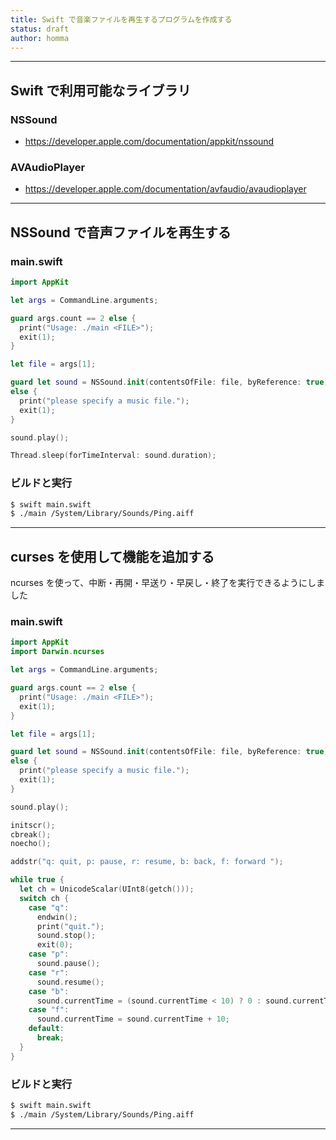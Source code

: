 ```yaml
---
title: Swift で音楽ファイルを再生するプログラムを作成する
status: draft
author: homma
---
```


--------------------------------------------------------------------------------

## Swift で利用可能なライブラリ

### NSSound
- https://developer.apple.com/documentation/appkit/nssound

### AVAudioPlayer
- https://developer.apple.com/documentation/avfaudio/avaudioplayer

--------------------------------------------------------------------------------

## NSSound で音声ファイルを再生する

### main.swift

````swift
import AppKit

let args = CommandLine.arguments;

guard args.count == 2 else {
  print("Usage: ./main <FILE>");
  exit(1);
}

let file = args[1];

guard let sound = NSSound.init(contentsOfFile: file, byReference: true)
else {
  print("please specify a music file.");
  exit(1);
}

sound.play();

Thread.sleep(forTimeInterval: sound.duration);
````

### ビルドと実行

````sh
$ swift main.swift
$ ./main /System/Library/Sounds/Ping.aiff
````

--------------------------------------------------------------------------------

## curses を使用して機能を追加する

ncurses を使って、中断・再開・早送り・早戻し・終了を実行できるようにしました

### main.swift
````swift
import AppKit
import Darwin.ncurses

let args = CommandLine.arguments;

guard args.count == 2 else {
  print("Usage: ./main <FILE>");
  exit(1);
}

let file = args[1];

guard let sound = NSSound.init(contentsOfFile: file, byReference: true)
else {
  print("please specify a music file.");
  exit(1);
}

sound.play();

initscr();
cbreak();
noecho();

addstr("q: quit, p: pause, r: resume, b: back, f: forward ");

while true {
  let ch = UnicodeScalar(UInt8(getch()));
  switch ch {
    case "q":
      endwin();
      print("quit.");
      sound.stop();
      exit(0);
    case "p":
      sound.pause();
    case "r":
      sound.resume();
    case "b":
      sound.currentTime = (sound.currentTime < 10) ? 0 : sound.currentTime - 10;
    case "f":
      sound.currentTime = sound.currentTime + 10;
    default:
      break;
  }
}
````

### ビルドと実行

````sh
$ swift main.swift
$ ./main /System/Library/Sounds/Ping.aiff
````

--------------------------------------------------------------------------------

